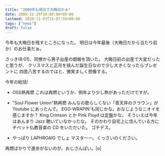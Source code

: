 ```yaml
---
title: "2009年も明日で大晦日かぁ"
date: 2009-12-29T10:00:00+09:00
lastmod: 2020-11-03T15:07:59+09:00
tags: ["news"]
draft: false
---
```


今年も大晦日を残すところになった。
明日は今年最後（大晦日だから当たり前か）のお仕事だぁ。

さっき(8:01)、同僚から男子出産の朗報を頂いた。
大晦日前の出産で大変だったと思うが、
クリスマスと正月を挟んだ誕生日なので少し大きくなったらプレゼントに
四苦八苦するのではと、微笑ましく想像する。

今年の総括!

-   OSS熱再燃 これは再燃というか、例年より少し熱があっただけですが。

-   "Soul Flower Union"熱再燃 みんなの歌らしくない「青天井のクラウン」が
    Youtube にあったんで。
    EGO-WRAPIN'も同じかな。おなじようなニオイを感じますか？ King Crimson
    とか Pink Floyd は定盤かな。 そういえば今年はあんまり Jazz
    聴いていなかったな。
    そのかわり自宅上に住んでいる方にチベット仏教音楽の CD をいただいた。
    ゴチデス。

-   やっぱり LAPHROAIG でしょ マスターー。くっさいのください。

再燃ばかりで進歩がないのが、おじさんぽい。|o|
